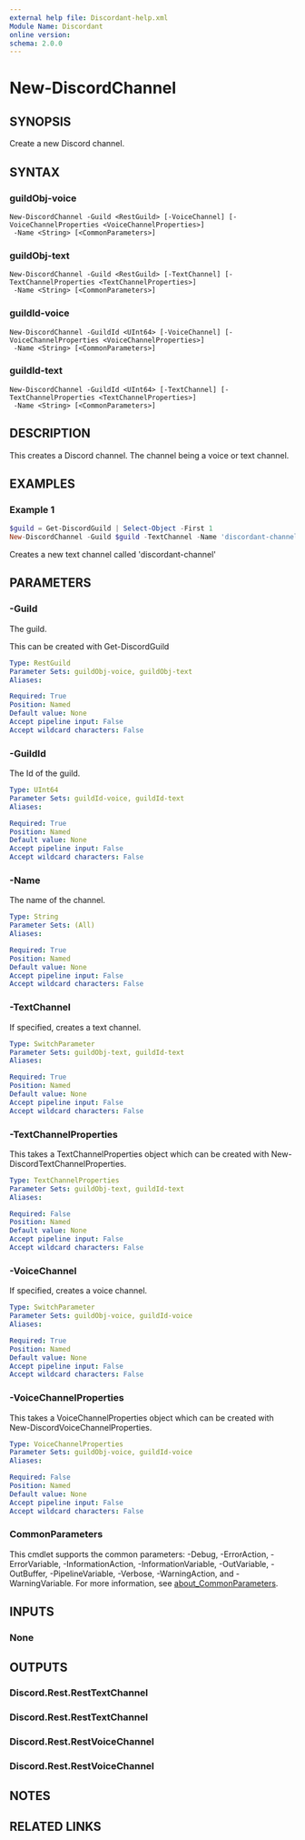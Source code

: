 ```yaml
---
external help file: Discordant-help.xml
Module Name: Discordant
online version:
schema: 2.0.0
---
```


# New-DiscordChannel

## SYNOPSIS
Create a new Discord channel.

## SYNTAX

### guildObj-voice
```
New-DiscordChannel -Guild <RestGuild> [-VoiceChannel] [-VoiceChannelProperties <VoiceChannelProperties>]
 -Name <String> [<CommonParameters>]
```

### guildObj-text
```
New-DiscordChannel -Guild <RestGuild> [-TextChannel] [-TextChannelProperties <TextChannelProperties>]
 -Name <String> [<CommonParameters>]
```

### guildId-voice
```
New-DiscordChannel -GuildId <UInt64> [-VoiceChannel] [-VoiceChannelProperties <VoiceChannelProperties>]
 -Name <String> [<CommonParameters>]
```

### guildId-text
```
New-DiscordChannel -GuildId <UInt64> [-TextChannel] [-TextChannelProperties <TextChannelProperties>]
 -Name <String> [<CommonParameters>]
```

## DESCRIPTION
This creates a Discord channel. The channel being a voice or text channel.

## EXAMPLES

### Example 1
```powershell
$guild = Get-DiscordGuild | Select-Object -First 1
New-DiscordChannel -Guild $guild -TextChannel -Name 'discordant-channel'
```

Creates a new text channel called 'discordant-channel'

## PARAMETERS

### -Guild
The guild.

This can be created with Get-DiscordGuild

```yaml
Type: RestGuild
Parameter Sets: guildObj-voice, guildObj-text
Aliases:

Required: True
Position: Named
Default value: None
Accept pipeline input: False
Accept wildcard characters: False
```

### -GuildId
The Id of the guild.

```yaml
Type: UInt64
Parameter Sets: guildId-voice, guildId-text
Aliases:

Required: True
Position: Named
Default value: None
Accept pipeline input: False
Accept wildcard characters: False
```

### -Name
The name of the channel.

```yaml
Type: String
Parameter Sets: (All)
Aliases:

Required: True
Position: Named
Default value: None
Accept pipeline input: False
Accept wildcard characters: False
```

### -TextChannel
If specified, creates a text channel.

```yaml
Type: SwitchParameter
Parameter Sets: guildObj-text, guildId-text
Aliases:

Required: True
Position: Named
Default value: None
Accept pipeline input: False
Accept wildcard characters: False
```

### -TextChannelProperties
This takes a TextChannelProperties object which can be created with New-DiscordTextChannelProperties.

```yaml
Type: TextChannelProperties
Parameter Sets: guildObj-text, guildId-text
Aliases:

Required: False
Position: Named
Default value: None
Accept pipeline input: False
Accept wildcard characters: False
```

### -VoiceChannel
If specified, creates a voice channel.

```yaml
Type: SwitchParameter
Parameter Sets: guildObj-voice, guildId-voice
Aliases:

Required: True
Position: Named
Default value: None
Accept pipeline input: False
Accept wildcard characters: False
```

### -VoiceChannelProperties
This takes a VoiceChannelProperties object which can be created with New-DiscordVoiceChannelProperties.

```yaml
Type: VoiceChannelProperties
Parameter Sets: guildObj-voice, guildId-voice
Aliases:

Required: False
Position: Named
Default value: None
Accept pipeline input: False
Accept wildcard characters: False
```

### CommonParameters
This cmdlet supports the common parameters: -Debug, -ErrorAction, -ErrorVariable, -InformationAction, -InformationVariable, -OutVariable, -OutBuffer, -PipelineVariable, -Verbose, -WarningAction, and -WarningVariable. For more information, see [about_CommonParameters](http://go.microsoft.com/fwlink/?LinkID=113216).

## INPUTS

### None

## OUTPUTS

### Discord.Rest.RestTextChannel

### Discord.Rest.RestTextChannel

### Discord.Rest.RestVoiceChannel

### Discord.Rest.RestVoiceChannel

## NOTES

## RELATED LINKS
